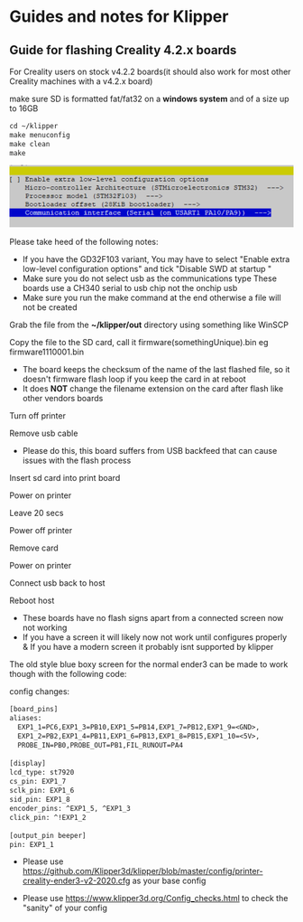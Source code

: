 # Guides and notes for Klipper 
## Guide for flashing Creality 4.2.x boards

For Creality users on stock v4.2.2 boards(it should also work for most other Creality machines with a v4.2.x board) 

make sure SD is formatted fat/fat32 on a **windows system** and of a size up to 16GB
 ```
cd ~/klipper
make menuconfig
make clean
make
 ```
 ![board flash settings](/files/42xFlash.png)

 Please take heed of the following notes:
* If you have the GD32F103 variant, You may have to select "Enable extra low-level configuration options" and tick "Disable SWD at startup "
* Make sure you do not select usb as the communications type These boards use a CH340 serial to usb chip not the onchip usb
* Make sure you run the make command at the end otherwise a file will not be created

Grab the file from the **~/klipper/out** directory using something like WinSCP

Copy the file to the SD card, call it firmware(somethingUnique).bin eg firmware1110001.bin

* The board keeps the checksum of the name of the last flashed file, so it doesn't firmware flash loop if you keep the card in at reboot
* It does **NOT** change the filename extension on the card after flash like other vendors boards

Turn off printer

Remove usb cable

* Please do this, this board suffers from USB backfeed that can cause issues with the flash process

Insert sd card into print board

Power on printer

Leave 20 secs

Power off printer

Remove card

Power on printer

Connect usb back to host

Reboot host
 
* These boards have no flash signs apart from a connected screen now not working
* If you have a screen it will likely now not work until configures properly
& If you have a modern screen it probably isnt supported by klipper

The old style blue boxy screen for the normal ender3 can be made to work though with the following code:

config changes:
```
[board_pins]
aliases:
  EXP1_1=PC6,EXP1_3=PB10,EXP1_5=PB14,EXP1_7=PB12,EXP1_9=<GND>,
  EXP1_2=PB2,EXP1_4=PB11,EXP1_6=PB13,EXP1_8=PB15,EXP1_10=<5V>,
  PROBE_IN=PB0,PROBE_OUT=PB1,FIL_RUNOUT=PA4

[display]
lcd_type: st7920
cs_pin: EXP1_7
sclk_pin: EXP1_6
sid_pin: EXP1_8
encoder_pins: ^EXP1_5, ^EXP1_3
click_pin: ^!EXP1_2

[output_pin beeper]
pin: EXP1_1
```
* Please use https://github.com/Klipper3d/klipper/blob/master/config/printer-creality-ender3-v2-2020.cfg as your base config
 
* Please use https://www.klipper3d.org/Config_checks.html to check the "sanity" of your config
